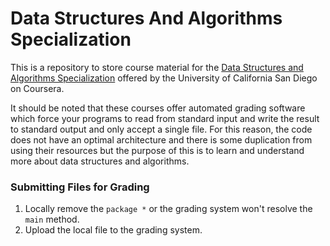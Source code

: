 # Data Structures And Algorithms Specialization

This is a repository to store course material for the 
[Data Structures and Algorithms Specialization](https://www.coursera.org/specializations/data-structures-algorithms?ranMID=40328&ranEAID=BuGceriufQM&ranSiteID=BuGceriufQM-ZenCI7i0jjAD38V8a0bBJw&siteID=BuGceriufQM-ZenCI7i0jjAD38V8a0bBJw&utm_content=10&utm_medium=partners&utm_source=linkshare&utm_campaign=BuGceriufQM) 
offered by the University of California San Diego on Coursera.

It should be noted that these courses offer automated grading software which force your programs to read from standard 
input and write the result to standard output and only accept a single file. For this reason, the code does not have an 
optimal architecture and there is some duplication from using their resources but the purpose of this is to learn and 
understand more about data structures and algorithms.

### Submitting Files for Grading
1. Locally remove the `package *` or the grading system won't resolve the `main` method.
2. Upload the local file to the grading system.
